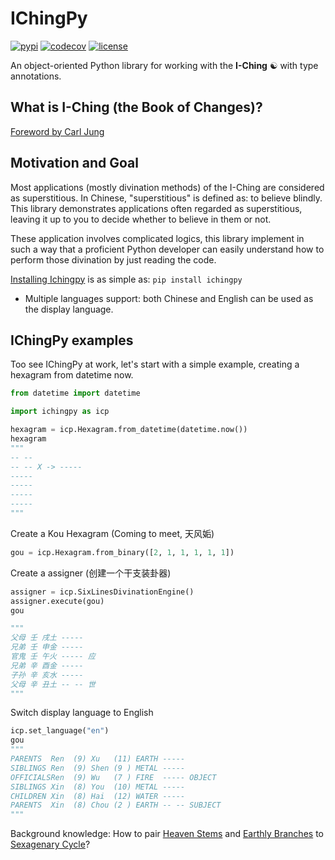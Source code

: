 # IChingPy

[![pypi](https://img.shields.io/badge/pypi-v0.1-blue)](https://pypi.org/project/ichingpy/)
[![codecov](https://codecov.io/gh/JinyangWang27/ichingpy/branch/main/graph/badge.svg?token=T27TSAL7BC)](https://codecov.io/gh/JinyangWang27/ichingpy)
[![license](https://img.shields.io/badge/license-MIT-g)]([LICENSE](https://github.com/JinyangWang27/ichingpy/blob/main/LICENSE))

An object-oriented Python library for working with the **I-Ching** ☯️ with type annotations.

## What is I-Ching (the Book of Changes)?
[Foreword by Carl Jung](books/en//RichardWilhelm//foreword_CG_Jung.md)

## Motivation and Goal

Most applications (mostly divination methods) of the I-Ching are considered as superstitious. 
In Chinese, "superstitious" is defined as: to believe blindly.
This library demonstrates applications often regarded as superstitious, leaving it up to you to decide whether to believe in them or not.

These application involves complicated logics, this library implement in such a way that a proficient Python developer can easily understand how to perform those divination by just reading the code.

[Installing Ichingpy](install.md) is as simple as: `pip install ichingpy`

- Multiple languages support: both Chinese and English can be used as the display language.



## IChingPy examples

Too see IChingPy at work, let's start with a simple example, creating a hexagram from datetime now.

```python
from datetime import datetime

import ichingpy as icp

hexagram = icp.Hexagram.from_datetime(datetime.now())
hexagram
"""
-- --
-- -- X -> -----
-----
-----
-----
-----
"""
```

Create a Kou Hexagram (Coming to meet, 天风姤)
```python
gou = icp.Hexagram.from_binary([2, 1, 1, 1, 1, 1]) 
```

Create a assigner (创建一个干支装卦器)
```python
assigner = icp.SixLinesDivinationEngine()
assigner.execute(gou) 
gou

"""
父母 壬 戌土 -----
兄弟 壬 申金 -----
官鬼 壬 午火 ----- 应 
兄弟 辛 酉金 -----
子孙 辛 亥水 -----
父母 辛 丑土 -- -- 世
"""
```
Switch display language to English
```python
icp.set_language("en")
gou
"""
PARENTS  Ren  (9) Xu   (11) EARTH -----
SIBLINGS Ren  (9) Shen (9 ) METAL -----
OFFICIALSRen  (9) Wu   (7 ) FIRE  ----- OBJECT 
SIBLINGS Xin  (8) You  (10) METAL -----
CHILDREN Xin  (8) Hai  (12) WATER -----
PARENTS  Xin  (8) Chou (2 ) EARTH -- -- SUBJECT
"""
```
Background knowledge: How to pair [Heaven Stems](https://en.wikipedia.org/wiki/Heavenly_Stems) and [Earthly Branches](https://en.wikipedia.org/wiki/Earthly_Branches) to [Sexagenary Cycle](https://en.wikipedia.org/wiki/Sexagenary_cycle)?